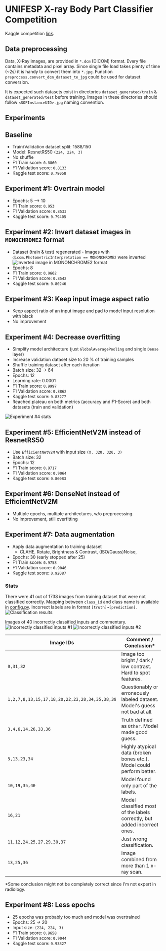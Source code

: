 # UNIFESP X-ray Body Part Classifier Competition

Kaggle competition [link](https://www.kaggle.com/competitions/unifesp-x-ray-body-part-classifier).

## Data preprocessing

Data, X-Ray images, are provided in `*.dcm` (DICOM) format. Every file contains metadata and pixel array. Since single
file load takes plenty of time (~2s) it is handy to convert them into `*.jpg`.
Function `preprocess.convert_dcm_dataset_to_jpg` could be used for dataset conversion.

It is expected such datasets exist in directories `dataset_generated/train` & `dataset_generated/test` before training.
Images in these directories should follow `<SOPInstanceUID>.jpg` naming convention.

## Experiments

## Baseline

- Train/Validation dataset split: 1588/150
- Model: ResnetRS50 `(224, 224, 3)`
- No shuffle
- F1 Train score: `0.8860`
- F1 Validation score: `0.8133`
- Kaggle test score: `0.78058`

## Experiment #1: Overtrain model

- Epochs: 5 --> 10
- F1 Train score: `0.953`
- F1 Validation score: `0.8533`
- Kaggle test score: `0.79405`

## Experiment #2: Invert dataset images in `MONOCHROME2` format

- Dataset (train & test) regenerated - Images with `dicom.PhotometricInterpretation == MONONCHROME2` were inverted
  ![Inverted image in MONONCHROME2 format](media/monochrome_conversion.png)
- Epochs: 8
- F1 Train score: `0.9662`
- F1 Validation score: `0.8542`
- Kaggle test score: `0.80246`

## Experiment #3: Keep input image aspect ratio

- Keep aspect ratio of an input image and pad to model input resolution with black
- No improvement

## Experiment #4: Decrease overfitting

- Simplify model architecture (just `GlobalAveragePooling` and single `Dense` layer)
- Increase validation dataset size to 20 % of training samples
- Shuffle training dataset after each iteration
- Batch size: 32 -> 64
- Epochs: 12
- Learning rate: 0.0001
- F1 Train score: `0.9997`
- F1 Validation score: `0.8862`
- Kaggle test score: `0.83277`
- Reached plateau on both metrics (accuracy and F1-Score) and both datasets (train and validation)

![Experiment #4 stats](media/experiment_4_stats.png)

## Experiment #5: EfficientNetV2M instead of ResnetRS50

- Use `EfficientNetV2M` with input size `(X, 320, 320, 3)`
- Batch size: 32
- Epochs: 12
- F1 Train score: `0.9717`
- F1 Validation score: `0.9064`
- Kaggle test score: `0.86083`

## Experiment #6: DenseNet instead of EfficientNetV2M

- Multiple epochs, multiple architectures, w/o preprocessing
- No improvement, still overfitting

## Experiment #7: Data augmentation

- Apply data augmentation to training dataset
    - CLAHE, Rotate, Brightness & Contrast, (ISO/Gauss)Noise,
- Epochs: 30 (early stopped after 25)
- F1 Train score: `0.9758`
- F1 Validation score: `0.9046`
- Kaggle test score: `0.92087`

### Stats

There were 41 out of 1738 images from training dataset that were not classified correctly. Mapping between `class_id`
and class name is available in [config.py](config.py). Incorrect labels are in format `[truth]→[prediction]`.
![Classification results](media/experiment_7/classification_result.png)

Images of 40 incorrectly classified inputs and commentary.
![Incorrectly classified inputs #1](media/experiment_7/incorrect_class_1.png)
![Incorrectly classified inputs #2](media/experiment_7/incorrect_class_2.png)

| Image IDs                                     | Comment / Conclusion*                                                      |
|-----------------------------------------------|----------------------------------------------------------------------------|
| `0,31,32`                                     | Image too bright / dark / low contrast. Hard to spot features.             |
| `1,2,7,8,13,15,17,18,20,22,23,28,34,35,38,39` | Questionably or erroneously labeled dataset. Model's guess not bad at all. |
| `3,4,6,14,26,33,36`                           | Truth defined as `Other`. Model made good guess.                           |
| `5,13,23,34`                                  | Highly atypical data (broken bones etc.). Model could perform better.      |
| `10,19,35,40`                                 | Model found only part of the labels.                                       |
| `16,21`                                       | Model classified most of the labels correctly, but added incorrect ones.   |
| `11,12,24,25,27,29,30,37`                     | Just wrong classification.                                                 |
| `13,25,36`                                    | Image combined from more than 1 x-ray scan.                                |

*Some conclusion might not be completely correct since I'm not expert in radiology.

## Experiment #8: Less epochs

- 25 epochs was probably too much and model was overtrained
- Epochs: 25 -> 20
- Input size: `(224, 224, 3)`
- F1 Train score: `0.9658`
- F1 Validation score: `0.9044`
- Kaggle test score: `0.93827`